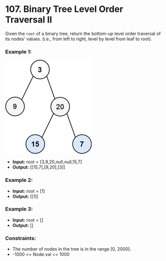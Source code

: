 # 107. Binary Tree Level Order Traversal II

Given the `root` of a binary tree, return the bottom-up level order traversal of its nodes' values. (i.e., from left to right, level by level from leaf to root).

### Example 1:
![](images/tree1%20(1).jpg)
- **Input:** root = [3,9,20,null,null,15,7]
- **Output:** [[15,7],[9,20],[3]]

### Example 2:
- **Input:** root = [1]
- **Output:** [[1]]

### Example 3:
- **Input:** root = []
- **Output:** []
 

### Constraints:
- The number of nodes in the tree is in the range [0, 2000].
- -1000 <= Node.val <= 1000
